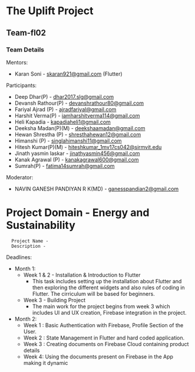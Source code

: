 # The Uplift Project

## Team-fl02

### Team Details

Mentors:
-   Karan Soni - skaran921@gmail.com (Flutter)

Participants:
-   Deep Dhar(P) - dhar2017.slg@gmail.com 
-   Devansh Rathour(P) - devanshrathour80@gmail.com
-   Fariyal Ajrad (P) - ajradfariyal@gmail.com
-   Harshit Verma(P) - iamharshitverma114@gmail.com
-   Heli Kapadia - kapadiaheli1@gmail.com
-   Deeksha Madan(P)(M) - deekshaamadan@gmail.com
-   Hewan Shrestha (P) - shresthahewan12@gmail.com
-   Himanshi (P) - singlahimanshi11@gmail.com
-   Hitesh Kumar(P)(M) - hiteshkumar_1mv17cs042@sirmvit.edu
-   Jinath yasmin laskar - jinathyasmin456@gmail.com
-   Kanak Agrawal (P) - kanakagrawal600@gmail.com
-   Sumrah(P) - fatima14sumrah@gmail.com

Moderator:
-   NAVIN GANESH PANDIYAN R K(MD) - ganesspandian2@gmail.com

 # Project Domain -   Energy and Sustainability  <br/>
      Project Name - 
      Description - 

Deadlines:
* Month 1:
    * Week 1 & 2 - Installation & Introduction to Flutter 
        * This task includes setting up the installation about Flutter and then exploring the different widgets and also rules of coding in Flutter. The cirriculum will be based for beginners.
    * Week 3 - Building Project
        * The main work for the project begins from week 3 which includes UI and UX creation, Firebase integration in the project.
* Month 2:
    * Week 1 : Basic Authentication with Firebase, Profile Section of the User.
    * Week 2 : State Management in Flutter and hard coded application.
    * Week 3 : Creating documents on Firebase Cloud containing product details
    * Week 4: Using the documents present on Firebase in the App making it dynamic
